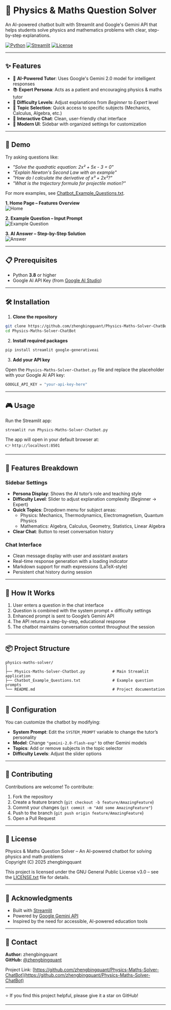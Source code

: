 # 🔬 Physics & Maths Question Solver

An AI-powered chatbot built with Streamlit and Google's Gemini API that helps students solve physics and mathematics problems with clear, step-by-step explanations.

[![Python](https://img.shields.io/badge/python-3.8+-blue.svg)](https://www.python.org/)
[![Streamlit](https://img.shields.io/badge/streamlit-1.28+-red.svg)](https://streamlit.io/)
[![License](https://img.shields.io/badge/license-GPLv3-green.svg)](https://www.gnu.org/licenses/gpl-3.0.html)

---

## ✨ Features

- 🤖 **AI-Powered Tutor**: Uses Google's Gemini 2.0 model for intelligent responses  
- 📚 **Expert Persona**: Acts as a patient and encouraging physics & maths tutor  
- 🎯 **Difficulty Levels**: Adjust explanations from *Beginner* to *Expert* level  
- 📖 **Topic Selection**: Quick access to specific subjects (Mechanics, Calculus, Algebra, etc.)  
- 💬 **Interactive Chat**: Clean, user-friendly chat interface  
- 🎨 **Modern UI**: Sidebar with organized settings for customization  

---

## 🚀 Demo

Try asking questions like:
- *"Solve the quadratic equation: 2x² + 5x - 3 = 0"*  
- *"Explain Newton's Second Law with an example"*  
- *"How do I calculate the derivative of x³ + 2x²?"*  
- *"What is the trajectory formula for projectile motion?"*  

For more examples, see [Chatbot_Example_Questions.txt](Chatbot_Example_Questions.txt).

**1. Home Page – Features Overview**  
![Home](images/home.png)

**2. Example Question – Input Prompt**  
![Example Question](images/example_question.png)

**3. AI Answer – Step-by-Step Solution**  
![Answer](images/answer.png)

---

## 📋 Prerequisites

- Python **3.8** or higher  
- Google AI API Key (from [Google AI Studio](https://makersuite.google.com/app/apikey))  

---

## 🛠️ Installation

1. **Clone the repository**
```bash
git clone https://github.com/zhengbingquant/Physics-Maths-Solver-ChatBot.git
cd Physics-Maths-Solver-ChatBot
```

2. **Install required packages**
```bash
pip install streamlit google-generativeai
```

3. **Add your API key**

Open the `Physics-Maths-Solver-Chatbot.py` file and replace the placeholder with your Google AI API key:
```python
GOOGLE_API_KEY = "your-api-key-here"
```

---

## 🎮 Usage

Run the Streamlit app:
```bash
streamlit run Physics-Maths-Solver-Chatbot.py
```

The app will open in your default browser at:  
👉 `http://localhost:8501`

---

## 🎨 Features Breakdown

### Sidebar Settings
- **Persona Display**: Shows the AI tutor’s role and teaching style  
- **Difficulty Level**: Slider to adjust explanation complexity (Beginner → Expert)  
- **Quick Topics**: Dropdown menu for subject areas:
  - Physics: Mechanics, Thermodynamics, Electromagnetism, Quantum Physics  
  - Mathematics: Algebra, Calculus, Geometry, Statistics, Linear Algebra  
- **Clear Chat**: Button to reset conversation history  

### Chat Interface
- Clean message display with user and assistant avatars  
- Real-time response generation with a loading indicator  
- Markdown support for math expressions (LaTeX-style)  
- Persistent chat history during session  

---

## 🧠 How It Works

1. User enters a question in the chat interface  
2. Question is combined with the system prompt + difficulty settings  
3. Enhanced prompt is sent to Google’s Gemini API  
4. The API returns a step-by-step, educational response  
5. The chatbot maintains conversation context throughout the session  

---

## 📦 Project Structure

```
physics-maths-solver/
│
├── Physics-Maths-Solver-Chatbot.py            # Main Streamlit application
├── Chatbot_Example_Questions.txt              # Example question prompts
└── README.md                                  # Project documentation
```

---

## 🔧 Configuration

You can customize the chatbot by modifying:

- **System Prompt**: Edit the `SYSTEM_PROMPT` variable to change the tutor’s personality  
- **Model**: Change `"gemini-2.0-flash-exp"` to other Gemini models  
- **Topics**: Add or remove subjects in the topic selector  
- **Difficulty Levels**: Adjust the slider options  

---

## 🤝 Contributing

Contributions are welcome! To contribute:  
1. Fork the repository  
2. Create a feature branch (`git checkout -b feature/AmazingFeature`)  
3. Commit your changes (`git commit -m "Add some AmazingFeature"`)  
4. Push to the branch (`git push origin feature/AmazingFeature`)  
5. Open a Pull Request  

---

## 📝 License

Physics & Maths Question Solver – An AI-powered chatbot for solving physics and math problems  
Copyright (C) 2025  zhengbingquant  

This project is licensed under the GNU General Public License v3.0 – see the [LICENSE.txt](LICENSE.txt) file for details.


---

## 🙏 Acknowledgments

- Built with [Streamlit](https://streamlit.io/)  
- Powered by [Google Gemini API](https://ai.google.dev/)  
- Inspired by the need for accessible, AI-powered education tools  

---

## 📧 Contact

**Author:** zhengbingquant  
**GitHub:** [@zhengbingquant](https://github.com/zhengbingquant)  

Project Link: [https://github.com/zhengbingquant/Physics-Maths-Solver-ChatBot](https://github.com/zhengbingquant/Physics-Maths-Solver-ChatBot)

---

⭐ If you find this project helpful, please give it a star on GitHub!  

---


